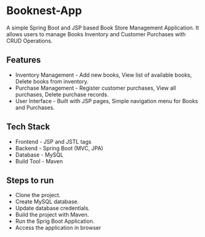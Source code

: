# Booknest-App
A simple Spring Boot and JSP based Book Store Management Application. It allows users to manage Books Inventory and Customer Purchases with CRUD Operations.

## Features
- Inventory Management - Add new books, View list of available books, Delete books from inventory.
- Purchase Management - Register customer purchases, View all purchases, Delete purchase records. 
- User Interface - Built with JSP pages, Simple navigation menu for Books and Purchases.

## Tech Stack
- Frontend - JSP and JSTL tags
- Backend - Spring Boot (MVC, JPA)
- Database - MySQL
- Build Tool - Maven

## Steps to run
- Clone the project.
- Create MySQL database.
- Update database credentials.
- Build the project with Maven.
- Run the Sprig Boot Application.
- Access the application in browser


